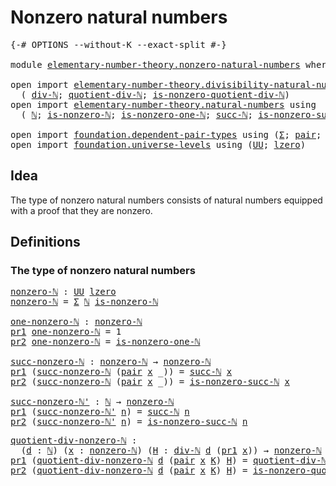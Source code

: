 # Nonzero natural numbers

<pre class="Agda"><a id="36" class="Symbol">{-#</a> <a id="40" class="Keyword">OPTIONS</a> <a id="48" class="Pragma">--without-K</a> <a id="60" class="Pragma">--exact-split</a> <a id="74" class="Symbol">#-}</a>

<a id="79" class="Keyword">module</a> <a id="86" href="elementary-number-theory.nonzero-natural-numbers.html" class="Module">elementary-number-theory.nonzero-natural-numbers</a> <a id="135" class="Keyword">where</a>

<a id="142" class="Keyword">open</a> <a id="147" class="Keyword">import</a> <a id="154" href="elementary-number-theory.divisibility-natural-numbers.html" class="Module">elementary-number-theory.divisibility-natural-numbers</a> <a id="208" class="Keyword">using</a>
  <a id="216" class="Symbol">(</a> <a id="218" href="elementary-number-theory.divisibility-natural-numbers.html#1640" class="Function">div-ℕ</a><a id="223" class="Symbol">;</a> <a id="225" href="elementary-number-theory.divisibility-natural-numbers.html#1707" class="Function">quotient-div-ℕ</a><a id="239" class="Symbol">;</a> <a id="241" href="elementary-number-theory.divisibility-natural-numbers.html#8811" class="Function">is-nonzero-quotient-div-ℕ</a><a id="266" class="Symbol">)</a>
<a id="268" class="Keyword">open</a> <a id="273" class="Keyword">import</a> <a id="280" href="elementary-number-theory.natural-numbers.html" class="Module">elementary-number-theory.natural-numbers</a> <a id="321" class="Keyword">using</a>
  <a id="329" class="Symbol">(</a> <a id="331" href="elementary-number-theory.natural-numbers.html#1444" class="Datatype">ℕ</a><a id="332" class="Symbol">;</a> <a id="334" href="elementary-number-theory.natural-numbers.html#1926" class="Function">is-nonzero-ℕ</a><a id="346" class="Symbol">;</a> <a id="348" href="elementary-number-theory.natural-numbers.html#3578" class="Function">is-nonzero-one-ℕ</a><a id="364" class="Symbol">;</a> <a id="366" href="elementary-number-theory.natural-numbers.html#1478" class="InductiveConstructor">succ-ℕ</a><a id="372" class="Symbol">;</a> <a id="374" href="elementary-number-theory.natural-numbers.html#3025" class="Function">is-nonzero-succ-ℕ</a><a id="391" class="Symbol">)</a>

<a id="394" class="Keyword">open</a> <a id="399" class="Keyword">import</a> <a id="406" href="foundation.dependent-pair-types.html" class="Module">foundation.dependent-pair-types</a> <a id="438" class="Keyword">using</a> <a id="444" class="Symbol">(</a><a id="445" href="foundation-core.dependent-pair-types.html#502" class="Record">Σ</a><a id="446" class="Symbol">;</a> <a id="448" href="foundation-core.dependent-pair-types.html#575" class="InductiveConstructor">pair</a><a id="452" class="Symbol">;</a> <a id="454" href="foundation-core.dependent-pair-types.html#592" class="Field">pr1</a><a id="457" class="Symbol">;</a> <a id="459" href="foundation-core.dependent-pair-types.html#604" class="Field">pr2</a><a id="462" class="Symbol">)</a>
<a id="464" class="Keyword">open</a> <a id="469" class="Keyword">import</a> <a id="476" href="foundation.universe-levels.html" class="Module">foundation.universe-levels</a> <a id="503" class="Keyword">using</a> <a id="509" class="Symbol">(</a><a id="510" href="foundation-core.universe-levels.html#222" class="Primitive">UU</a><a id="512" class="Symbol">;</a> <a id="514" href="Agda.Primitive.html#764" class="Primitive">lzero</a><a id="519" class="Symbol">)</a>
</pre>
## Idea

The type of nonzero natural numbers consists of natural numbers equipped with a proof that they are nonzero.

## Definitions

### The type of nonzero natural numbers

<pre class="Agda"><a id="nonzero-ℕ"></a><a id="710" href="elementary-number-theory.nonzero-natural-numbers.html#710" class="Function">nonzero-ℕ</a> <a id="720" class="Symbol">:</a> <a id="722" href="foundation-core.universe-levels.html#222" class="Primitive">UU</a> <a id="725" href="Agda.Primitive.html#764" class="Primitive">lzero</a>
<a id="731" href="elementary-number-theory.nonzero-natural-numbers.html#710" class="Function">nonzero-ℕ</a> <a id="741" class="Symbol">=</a> <a id="743" href="foundation-core.dependent-pair-types.html#502" class="Record">Σ</a> <a id="745" href="elementary-number-theory.natural-numbers.html#1444" class="Datatype">ℕ</a> <a id="747" href="elementary-number-theory.natural-numbers.html#1926" class="Function">is-nonzero-ℕ</a>

<a id="one-nonzero-ℕ"></a><a id="761" href="elementary-number-theory.nonzero-natural-numbers.html#761" class="Function">one-nonzero-ℕ</a> <a id="775" class="Symbol">:</a> <a id="777" href="elementary-number-theory.nonzero-natural-numbers.html#710" class="Function">nonzero-ℕ</a>
<a id="787" href="foundation-core.dependent-pair-types.html#592" class="Field">pr1</a> <a id="791" href="elementary-number-theory.nonzero-natural-numbers.html#761" class="Function">one-nonzero-ℕ</a> <a id="805" class="Symbol">=</a> <a id="807" class="Number">1</a>
<a id="809" href="foundation-core.dependent-pair-types.html#604" class="Field">pr2</a> <a id="813" href="elementary-number-theory.nonzero-natural-numbers.html#761" class="Function">one-nonzero-ℕ</a> <a id="827" class="Symbol">=</a> <a id="829" href="elementary-number-theory.natural-numbers.html#3578" class="Function">is-nonzero-one-ℕ</a>

<a id="succ-nonzero-ℕ"></a><a id="847" href="elementary-number-theory.nonzero-natural-numbers.html#847" class="Function">succ-nonzero-ℕ</a> <a id="862" class="Symbol">:</a> <a id="864" href="elementary-number-theory.nonzero-natural-numbers.html#710" class="Function">nonzero-ℕ</a> <a id="874" class="Symbol">→</a> <a id="876" href="elementary-number-theory.nonzero-natural-numbers.html#710" class="Function">nonzero-ℕ</a>
<a id="886" href="foundation-core.dependent-pair-types.html#592" class="Field">pr1</a> <a id="890" class="Symbol">(</a><a id="891" href="elementary-number-theory.nonzero-natural-numbers.html#847" class="Function">succ-nonzero-ℕ</a> <a id="906" class="Symbol">(</a><a id="907" href="foundation-core.dependent-pair-types.html#575" class="InductiveConstructor">pair</a> <a id="912" href="elementary-number-theory.nonzero-natural-numbers.html#912" class="Bound">x</a> <a id="914" class="Symbol">_))</a> <a id="918" class="Symbol">=</a> <a id="920" href="elementary-number-theory.natural-numbers.html#1478" class="InductiveConstructor">succ-ℕ</a> <a id="927" href="elementary-number-theory.nonzero-natural-numbers.html#912" class="Bound">x</a>
<a id="929" href="foundation-core.dependent-pair-types.html#604" class="Field">pr2</a> <a id="933" class="Symbol">(</a><a id="934" href="elementary-number-theory.nonzero-natural-numbers.html#847" class="Function">succ-nonzero-ℕ</a> <a id="949" class="Symbol">(</a><a id="950" href="foundation-core.dependent-pair-types.html#575" class="InductiveConstructor">pair</a> <a id="955" href="elementary-number-theory.nonzero-natural-numbers.html#955" class="Bound">x</a> <a id="957" class="Symbol">_))</a> <a id="961" class="Symbol">=</a> <a id="963" href="elementary-number-theory.natural-numbers.html#3025" class="Function">is-nonzero-succ-ℕ</a> <a id="981" href="elementary-number-theory.nonzero-natural-numbers.html#955" class="Bound">x</a>

<a id="succ-nonzero-ℕ&#39;"></a><a id="984" href="elementary-number-theory.nonzero-natural-numbers.html#984" class="Function">succ-nonzero-ℕ&#39;</a> <a id="1000" class="Symbol">:</a> <a id="1002" href="elementary-number-theory.natural-numbers.html#1444" class="Datatype">ℕ</a> <a id="1004" class="Symbol">→</a> <a id="1006" href="elementary-number-theory.nonzero-natural-numbers.html#710" class="Function">nonzero-ℕ</a>
<a id="1016" href="foundation-core.dependent-pair-types.html#592" class="Field">pr1</a> <a id="1020" class="Symbol">(</a><a id="1021" href="elementary-number-theory.nonzero-natural-numbers.html#984" class="Function">succ-nonzero-ℕ&#39;</a> <a id="1037" href="elementary-number-theory.nonzero-natural-numbers.html#1037" class="Bound">n</a><a id="1038" class="Symbol">)</a> <a id="1040" class="Symbol">=</a> <a id="1042" href="elementary-number-theory.natural-numbers.html#1478" class="InductiveConstructor">succ-ℕ</a> <a id="1049" href="elementary-number-theory.nonzero-natural-numbers.html#1037" class="Bound">n</a>
<a id="1051" href="foundation-core.dependent-pair-types.html#604" class="Field">pr2</a> <a id="1055" class="Symbol">(</a><a id="1056" href="elementary-number-theory.nonzero-natural-numbers.html#984" class="Function">succ-nonzero-ℕ&#39;</a> <a id="1072" href="elementary-number-theory.nonzero-natural-numbers.html#1072" class="Bound">n</a><a id="1073" class="Symbol">)</a> <a id="1075" class="Symbol">=</a> <a id="1077" href="elementary-number-theory.natural-numbers.html#3025" class="Function">is-nonzero-succ-ℕ</a> <a id="1095" href="elementary-number-theory.nonzero-natural-numbers.html#1072" class="Bound">n</a>
</pre>
<pre class="Agda"><a id="quotient-div-nonzero-ℕ"></a><a id="1110" href="elementary-number-theory.nonzero-natural-numbers.html#1110" class="Function">quotient-div-nonzero-ℕ</a> <a id="1133" class="Symbol">:</a>
  <a id="1137" class="Symbol">(</a><a id="1138" href="elementary-number-theory.nonzero-natural-numbers.html#1138" class="Bound">d</a> <a id="1140" class="Symbol">:</a> <a id="1142" href="elementary-number-theory.natural-numbers.html#1444" class="Datatype">ℕ</a><a id="1143" class="Symbol">)</a> <a id="1145" class="Symbol">(</a><a id="1146" href="elementary-number-theory.nonzero-natural-numbers.html#1146" class="Bound">x</a> <a id="1148" class="Symbol">:</a> <a id="1150" href="elementary-number-theory.nonzero-natural-numbers.html#710" class="Function">nonzero-ℕ</a><a id="1159" class="Symbol">)</a> <a id="1161" class="Symbol">(</a><a id="1162" href="elementary-number-theory.nonzero-natural-numbers.html#1162" class="Bound">H</a> <a id="1164" class="Symbol">:</a> <a id="1166" href="elementary-number-theory.divisibility-natural-numbers.html#1640" class="Function">div-ℕ</a> <a id="1172" href="elementary-number-theory.nonzero-natural-numbers.html#1138" class="Bound">d</a> <a id="1174" class="Symbol">(</a><a id="1175" href="foundation-core.dependent-pair-types.html#592" class="Field">pr1</a> <a id="1179" href="elementary-number-theory.nonzero-natural-numbers.html#1146" class="Bound">x</a><a id="1180" class="Symbol">))</a> <a id="1183" class="Symbol">→</a> <a id="1185" href="elementary-number-theory.nonzero-natural-numbers.html#710" class="Function">nonzero-ℕ</a>
<a id="1195" href="foundation-core.dependent-pair-types.html#592" class="Field">pr1</a> <a id="1199" class="Symbol">(</a><a id="1200" href="elementary-number-theory.nonzero-natural-numbers.html#1110" class="Function">quotient-div-nonzero-ℕ</a> <a id="1223" href="elementary-number-theory.nonzero-natural-numbers.html#1223" class="Bound">d</a> <a id="1225" class="Symbol">(</a><a id="1226" href="foundation-core.dependent-pair-types.html#575" class="InductiveConstructor">pair</a> <a id="1231" href="elementary-number-theory.nonzero-natural-numbers.html#1231" class="Bound">x</a> <a id="1233" href="elementary-number-theory.nonzero-natural-numbers.html#1233" class="Bound">K</a><a id="1234" class="Symbol">)</a> <a id="1236" href="elementary-number-theory.nonzero-natural-numbers.html#1236" class="Bound">H</a><a id="1237" class="Symbol">)</a> <a id="1239" class="Symbol">=</a> <a id="1241" href="elementary-number-theory.divisibility-natural-numbers.html#1707" class="Function">quotient-div-ℕ</a> <a id="1256" href="elementary-number-theory.nonzero-natural-numbers.html#1223" class="Bound">d</a> <a id="1258" href="elementary-number-theory.nonzero-natural-numbers.html#1231" class="Bound">x</a> <a id="1260" href="elementary-number-theory.nonzero-natural-numbers.html#1236" class="Bound">H</a>
<a id="1262" href="foundation-core.dependent-pair-types.html#604" class="Field">pr2</a> <a id="1266" class="Symbol">(</a><a id="1267" href="elementary-number-theory.nonzero-natural-numbers.html#1110" class="Function">quotient-div-nonzero-ℕ</a> <a id="1290" href="elementary-number-theory.nonzero-natural-numbers.html#1290" class="Bound">d</a> <a id="1292" class="Symbol">(</a><a id="1293" href="foundation-core.dependent-pair-types.html#575" class="InductiveConstructor">pair</a> <a id="1298" href="elementary-number-theory.nonzero-natural-numbers.html#1298" class="Bound">x</a> <a id="1300" href="elementary-number-theory.nonzero-natural-numbers.html#1300" class="Bound">K</a><a id="1301" class="Symbol">)</a> <a id="1303" href="elementary-number-theory.nonzero-natural-numbers.html#1303" class="Bound">H</a><a id="1304" class="Symbol">)</a> <a id="1306" class="Symbol">=</a> <a id="1308" href="elementary-number-theory.divisibility-natural-numbers.html#8811" class="Function">is-nonzero-quotient-div-ℕ</a> <a id="1334" href="elementary-number-theory.nonzero-natural-numbers.html#1303" class="Bound">H</a> <a id="1336" href="elementary-number-theory.nonzero-natural-numbers.html#1300" class="Bound">K</a>
</pre>